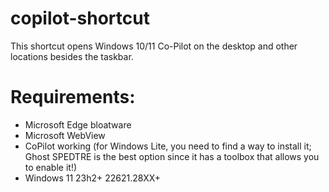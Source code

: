 # copilot-shortcut
This shortcut opens Windows 10/11 Co-Pilot on the desktop and other locations besides the taskbar.


# Requirements:
- Microsoft Edge bloatware
- Microsoft WebView
- CoPilot working (for Windows Lite, you need to find a way to install it; Ghost SPEDTRE is the best option since it has a toolbox that allows you to enable it!)
- Windows 11 23h2+ 22621.28XX+

